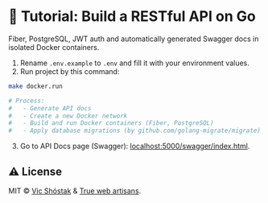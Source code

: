 # 📖 Tutorial: Build a RESTful API on Go

Fiber, PostgreSQL, JWT auth and automatically generated Swagger docs in isolated Docker containers.

1. Rename `.env.example` to `.env` and fill it with your environment values.
2. Run project by this command:

```bash
make docker.run

# Process:
#   - Generate API docs
#   - Create a new Docker network
#   - Build and run Docker containers (Fiber, PostgreSQL)
#   - Apply database migrations (by github.com/golang-migrate/migrate)
```

3. Go to API Docs page (Swagger): [localhost:5000/swagger/index.html](http://localhost:5000/swagger/index.html).

## ⚠️ License

MIT &copy; [Vic Shóstak](https://github.com/koddr) & [True web artisans](https://1wa.co/).
